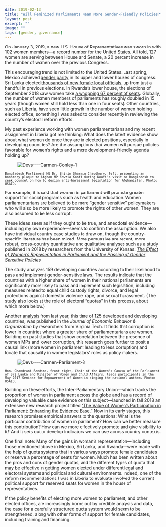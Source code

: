 ```yaml
---
date: 2019-02-13
title: "Will Feminized Parliaments Mean More Gender-Friendly Policies?"
layout: post
excerpt: ""
image: ""
tags: [gender, governance]
---
```

<p>On January 3, 2019, a new U.S. House of Representatives was sworn in with 102 women members—a record number for the United States. All told, 127 women are serving between House and Senate, a 20 percent increase in the number of women over the previous Congress.</p><p>This encouraging trend is not limited to the United States. Last spring, Mexico achieved <a href="https://www.ipu.org/news/news-in-brief/2018-07/mexican-parliament-achieves-gender-parity">gender parity</a> in its upper and lower houses of congress. Sri Lanka elected <a href="https://borgenproject.org/female-political-representation-in-sri-lanka/">thousands of new female local officials</a>, up from just a handful in previous elections. In Rwanda’s lower house, the elections of September 2018 saw women take <a href="https://allafrica.com/stories/201809050028.html">a whopping 67 percent of seats</a>. Globally, the number of women members of parliaments has roughly doubled in 15 years (though women still hold less than one in four seats). Other countries, such as Liberia, have seen little growth in the number of women holding elected office, something I was asked to consider recently in reviewing the country’s electoral reform efforts.</p><p>My past experience working with women parliamentarians and my recent assignment in Liberia got me thinking: What does the latest evidence show about what women do once they are in elected positions, especially in developing countries? Are the assumptions that women will pursue policies favorable for women’s rights and a more development-friendly agenda holding up?</p><figure class="kg-card kg-image-card"><img src="https://pubs.ghost.io/uploads/Devs----Carmen-Conley-1.jpg" class="kg-image" alt="Devs----Carmen-Conley-1" loading="lazy"></figure><p><code><code>Bangladesh Parliament HE Dr. Shirin Sharmin Chaudhury, left, presenting an honorary plaque to Afghan MP Fawzia Koofi during Koofi's visit to Bangladesh to seek counsel on how to design anti-harassment legislation for Afghanistan. Photo: USAID.</code></code></p><p>For example, it is said that women in parliament will promote greater support for social programs such as health and education. Women parliamentarians are believed to be more “gender sensitive” policymakers who will also be more likely to promote the rights of other women. They are also assumed to be less corrupt.</p><p>These ideas seem as if they ought to be true, and anecdotal evidence—including my own experience—seems to confirm the assumption. We also have individual country case studies to draw on, though the country-specific literature has been mixed. More persuasive are recent, more robust, cross-country quantitative and qualitative analyses such as a study published in 2018 by researchers from the University of Kansas: <em><a href="https://www.google.com/search?q=The+Effect+of+Women%E2%80%99s+Representation+in+Parliament+and+the+Passing+of+Gender+Sensitive+Policies&amp;rlz=1C1GCEA_enUS831US832&amp;oq=The+Effect+of+Women%E2%80%99s+Representation+in+Parliament+and+the+Passing+of+Gender+Sensitive+Policies&amp;aqs=chrome..69i57.6025790j0j4&amp;sourceid=chrome&amp;ie=UTF-8">The Effect of Women’s Representation in Parliament and the Passing of Gender Sensitive Policies</a></em>.</p><p>The study analyzes 159 developing countries according to their likelihood to pass and implement gender-sensitive laws. The results indicate that the countries with a higher share of women in their national parliaments are significantly more likely to pass and implement such legislation, including measures related to equal child custody rights, divorce, and legal protections against domestic violence, rape, and sexual harassment. (The study also looks at the role of electoral “quotas” in this process, about which more below.)</p><p>Another <a href="https://www.sciencedaily.com/releases/2018/06/180615094850.htm">analysis</a> from last year, this time of 125 developed and developing countries, was published in the <em>Journal of Economic Behavior &amp; Organization</em> by researchers from Virginia Tech. It finds that corruption is lower in countries where a greater share of parliamentarians are women. Building on past studies that show correlation between the presence of women MPs and lower corruption, this research goes further to posit a causal link (more women in parliament leading to less corruption) and locate that causality in women legislators’ roles as policy makers.</p><figure class="kg-card kg-image-card"><img src="https://pubs.ghost.io/uploads/Devs----Carmen-Parliament-3.jpg" class="kg-image" alt="Devs----Carmen-Parliament-3" loading="lazy"></figure><p><code><code>Hon. Chandrani Bandara, front right, Chair of the Women’s Caucus of the Parliament of Sri Lanka and Minister of Women and Child Affairs, leads participants in the May 2017 Seminar for Empowerment of Women in singing the national anthem. Photo: USAID.</code></code></p><p>Building on these efforts, the Inter-Parliamentary Union—which tracks the proportion of women in parliament across the globe and has a record of developing valuable case evidence on this subject—launched in fall 2018 an extensive new research project titled <a href="https://www.ipu.org/sites/default/files/documents/ipu_wip_study_2018_tor_21sept18.pdf">“The Value of Women’s Participation in Parliament: Enhancing the Evidence Base.”</a> Now in its early stages, this research promises empirical answers to the questions: What is the particular contribution of women in parliament? How can we better measure this contribution? How can we more effectively promote and give visibility to it? And it sets out to develop indicators we can use across country contexts.</p><p>One final note: Many of the gains in woman’s representation—including those mentioned above in Mexico, Sri Lanka, and Rwanda—were made with the help of quota systems that in various ways promote female candidates or reserve a percentage of seats for women. Much has been written about the pros and cons of gender quotas, and the different types of quota that may be effective in getting women elected under different legal and electoral systems and political and cultural environments. Indeed, one of the reform recommendations I was in Liberia to evaluate involved the current political support for reserved seats for women in the house of representatives.</p><p>If the policy benefits of electing more women to parliament, and other elected offices, are increasingly borne out by credible analysis and data, the case for a carefully structured quota system would seem to be strengthened, along with other forms of support for female candidates, including training and financing.</p>
  